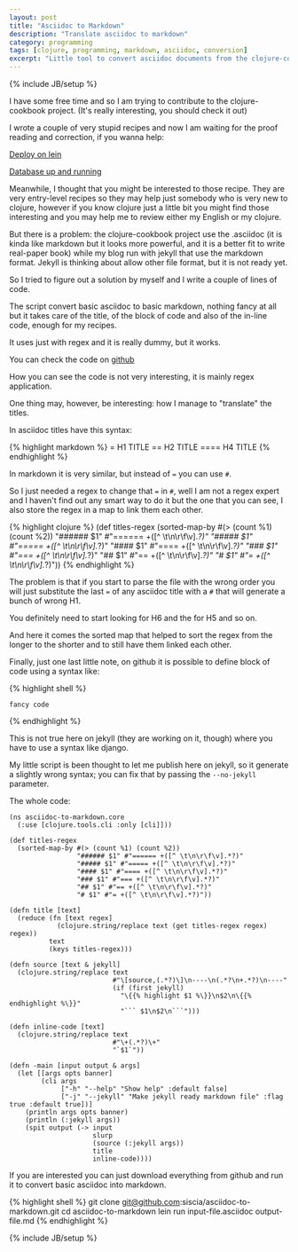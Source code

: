 ```yaml
---
layout: post
title: "Asciidoc to Markdown"
description: "Translate asciidoc to markdown"
category: programming
tags: [clojure, programming, markdown, asciidoc, conversion]
excerpt: "Little tool to convert asciidoc documents from the clojure-cookbook project to markdown files to use in jekyll"
---
```

{% include JB/setup %}

I have some free time and so I am trying to contribute to the clojure-cookbook project.
(It's really interesting, you should check it out)

I wrote a couple of very stupid recipes and now I am waiting for the proof reading and correction, if you wanna help:

[Deploy on lein](https://github.com/siscia/clojure-cookbook/blob/lein/deployment/deploy-on-lein/deploy-on-lein.asciidoc)

[Database up and running](https://github.com/siscia/clojure-cookbook/blob/database-up-n-running/databases/database-up-n-running/database-up-n-running.asciidoc)


Meanwhile, I thought that you might be interested to those recipe.
They are very entry-level recipes so they may help just somebody who is very new to clojure, however if you know clojure just a little bit you might find those interesting and you may help me to review either my English or my clojure.

But there is a problem: the clojure-cookbook project use the .asciidoc (it is kinda like markdown but it looks more powerful, and it is a better fit to write real-paper book) while my blog run with jekyll that use the markdown format.
Jekyll is thinking about allow other file format, but it is not ready yet.

So I tried to figure out a solution by myself and I write a couple of lines of code.

The script convert basic asciidoc to basic markdown, nothing fancy at all but it takes care of the title, of the block of code and also of the in-line code, enough for my recipes.

It uses just with regex and it is really dummy, but it works.

You can check the code on [github](https://github.com/siscia/asciidoc-to-markdown/)

How you can see the code is not very interesting, it is mainly regex application.

One thing may, however, be interesting: how I manage to "translate" the titles.

In asciidoc titles have this syntax:

{% highlight markdown %}
= H1 TITLE 
== H2 TITLE
==== H4 TITLE
{% endhighlight %}

In markdown it is very similar, but instead of `=` you can use `#`.

So I just needed a regex to change that `=` in `#`, well I am not a regex expert and I haven't find out any smart way to do it but the one that you can see, I also store the regex in a map to link them each other.
 
{% highlight clojure %}
(def titles-regex
  (sorted-map-by #(> (count %1) (count %2))
                 "###### $1" #"====== +([^ \t\n\r\f\v].*?)"
                 "##### $1" #"===== +([^ \t\n\r\f\v].*?)"
                 "#### $1" #"==== +([^ \t\n\r\f\v].*?)"
                 "### $1" #"=== +([^ \t\n\r\f\v].*?)"
                 "## $1" #"== +([^ \t\n\r\f\v].*?)"
                 "# $1" #"= +([^ \t\n\r\f\v].*?)"))
{% endhighlight %}

The problem is that if you start to parse the file with the wrong order you will just substitute the last `=` of any asciidoc title with a `#` that will generate a bunch of wrong H1.

You definitely need to start looking for H6 and the for H5 and so on.

And here it comes the sorted map that helped to sort the regex from the longer to the shorter and to still have them linked each other.

Finally, just one last little note, on github it is possible to define block of code using a syntax like:

{% highlight shell %}
``` language 
fancy code
```
{% endhighlight %}

This is not true here on jekyll (they are working on it, though) where you have to use a syntax like django.

My little script is been thought to let me publish here on jekyll, so it generate a slightly wrong syntax; you can fix that by passing the `--no-jekyll` parameter.

The whole code:

```
(ns asciidoc-to-markdown.core
  (:use [clojure.tools.cli :only [cli]]))

(def titles-regex
  (sorted-map-by #(> (count %1) (count %2))
                 "###### $1" #"====== +([^ \t\n\r\f\v].*?)"
                 "##### $1" #"===== +([^ \t\n\r\f\v].*?)"
                 "#### $1" #"==== +([^ \t\n\r\f\v].*?)"
                 "### $1" #"=== +([^ \t\n\r\f\v].*?)"
                 "## $1" #"== +([^ \t\n\r\f\v].*?)"
                 "# $1" #"= +([^ \t\n\r\f\v].*?)"))

(defn title [text]
  (reduce (fn [text regex]
            (clojure.string/replace text (get titles-regex regex) regex))
          text
          (keys titles-regex)))

(defn source [text & jekyll]
  (clojure.string/replace text
                          #"\[source,(.*?)\]\n----\n(.*?\n+.*?)\n----"
                          (if (first jekyll)
                            "\{{% highlight $1 %\}}\n$2\n\{{% endhighlight %\}}"
                            "``` $1\n$2\n```")))

(defn inline-code [text]
  (clojure.string/replace text
                          #"\+(.*?)\+"
                          "`$1`"))

(defn -main [input output & args]
  (let [[args opts banner]
        (cli args
             ["-h" "--help" "Show help" :default false]
             ["-j" "--jekyll" "Make jekyll ready markdown file" :flag true :default true])]
    (println args opts banner)
    (println (:jekyll args))
    (spit output (-> input
                     slurp
                     (source (:jekyll args))
                     title
                     inline-code))))
```

If you are interested you can just download everything from github and run it to convert basic asciidoc into markdown.

{% highlight shell %}
    git clone git@github.com:siscia/asciidoc-to-markdown.git
    cd asciidoc-to-markdown
    lein run input-file.asciidoc output-file.md
{% endhighlight %}

{% include JB/setup %}
